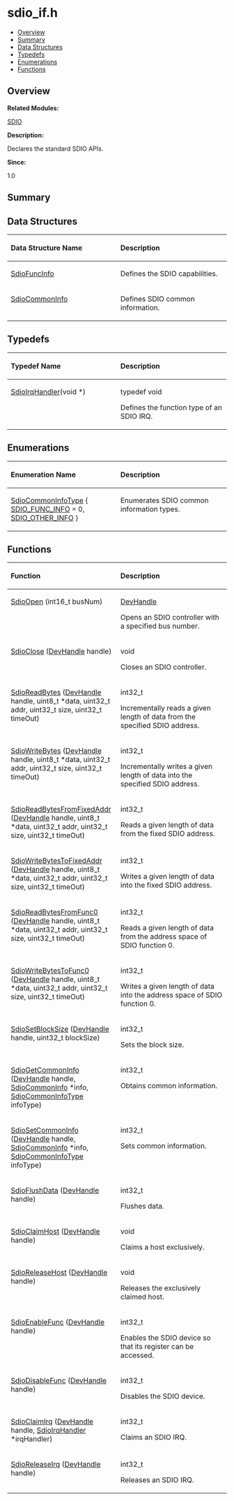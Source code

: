 # sdio\_if.h<a name="EN-US_TOPIC_0000001054918133"></a>

-   [Overview](#section1871988065165628)
-   [Summary](#section1692669337165628)
-   [Data Structures](#nested-classes)
-   [Typedefs](#typedef-members)
-   [Enumerations](#enum-members)
-   [Functions](#func-members)

## **Overview**<a name="section1871988065165628"></a>

**Related Modules:**

[SDIO](sdio.md)

**Description:**

Declares the standard SDIO APIs. 

**Since:**

1.0

## **Summary**<a name="section1692669337165628"></a>

## Data Structures<a name="nested-classes"></a>

<a name="table135720686165628"></a>
<table><thead align="left"><tr id="row40437984165628"><th class="cellrowborder" valign="top" width="50%" id="mcps1.1.3.1.1"><p id="p1141541118165628"><a name="p1141541118165628"></a><a name="p1141541118165628"></a>Data Structure Name</p>
</th>
<th class="cellrowborder" valign="top" width="50%" id="mcps1.1.3.1.2"><p id="p986900698165628"><a name="p986900698165628"></a><a name="p986900698165628"></a>Description</p>
</th>
</tr>
</thead>
<tbody><tr id="row1106324364165628"><td class="cellrowborder" valign="top" width="50%" headers="mcps1.1.3.1.1 "><p id="p952313637165628"><a name="p952313637165628"></a><a name="p952313637165628"></a><a href="sdiofuncinfo.md">SdioFuncInfo</a></p>
</td>
<td class="cellrowborder" valign="top" width="50%" headers="mcps1.1.3.1.2 "><p id="p2033051926165628"><a name="p2033051926165628"></a><a name="p2033051926165628"></a>Defines the SDIO capabilities. </p>
</td>
</tr>
<tr id="row513924571165628"><td class="cellrowborder" valign="top" width="50%" headers="mcps1.1.3.1.1 "><p id="p1618326693165628"><a name="p1618326693165628"></a><a name="p1618326693165628"></a><a href="sdiocommoninfo.md">SdioCommonInfo</a></p>
</td>
<td class="cellrowborder" valign="top" width="50%" headers="mcps1.1.3.1.2 "><p id="p166994657165628"><a name="p166994657165628"></a><a name="p166994657165628"></a>Defines SDIO common information. </p>
</td>
</tr>
</tbody>
</table>

## Typedefs<a name="typedef-members"></a>

<a name="table1875535611165628"></a>
<table><thead align="left"><tr id="row1565664163165628"><th class="cellrowborder" valign="top" width="50%" id="mcps1.1.3.1.1"><p id="p21216951165628"><a name="p21216951165628"></a><a name="p21216951165628"></a>Typedef Name</p>
</th>
<th class="cellrowborder" valign="top" width="50%" id="mcps1.1.3.1.2"><p id="p792613332165628"><a name="p792613332165628"></a><a name="p792613332165628"></a>Description</p>
</th>
</tr>
</thead>
<tbody><tr id="row1680347065165628"><td class="cellrowborder" valign="top" width="50%" headers="mcps1.1.3.1.1 "><p id="p769724743165628"><a name="p769724743165628"></a><a name="p769724743165628"></a><a href="sdio.md#ga858bec274683a4f50d53d1f9f43d204b">SdioIrqHandler</a>(void *)</p>
</td>
<td class="cellrowborder" valign="top" width="50%" headers="mcps1.1.3.1.2 "><p id="p1288093732165628"><a name="p1288093732165628"></a><a name="p1288093732165628"></a>typedef void </p>
<p id="p1771605596165628"><a name="p1771605596165628"></a><a name="p1771605596165628"></a>Defines the function type of an SDIO IRQ. </p>
</td>
</tr>
</tbody>
</table>

## Enumerations<a name="enum-members"></a>

<a name="table1661196353165628"></a>
<table><thead align="left"><tr id="row694885317165628"><th class="cellrowborder" valign="top" width="50%" id="mcps1.1.3.1.1"><p id="p2004487703165628"><a name="p2004487703165628"></a><a name="p2004487703165628"></a>Enumeration Name</p>
</th>
<th class="cellrowborder" valign="top" width="50%" id="mcps1.1.3.1.2"><p id="p517423591165628"><a name="p517423591165628"></a><a name="p517423591165628"></a>Description</p>
</th>
</tr>
</thead>
<tbody><tr id="row1823982417165628"><td class="cellrowborder" valign="top" width="50%" headers="mcps1.1.3.1.1 "><p id="p648767170165628"><a name="p648767170165628"></a><a name="p648767170165628"></a><a href="sdio.md#ga4037437ac001a9848dd242e8aa632678">SdioCommonInfoType</a> { <a href="sdio.md#gga4037437ac001a9848dd242e8aa632678aa4e25cb3b51d47da78d6b58d11d946cd">SDIO_FUNC_INFO</a> = 0, <a href="sdio.md#gga4037437ac001a9848dd242e8aa632678a7aa994f868190924d0bf354c1bb0d67b">SDIO_OTHER_INFO</a> }</p>
</td>
<td class="cellrowborder" valign="top" width="50%" headers="mcps1.1.3.1.2 "><p id="p1981683364165628"><a name="p1981683364165628"></a><a name="p1981683364165628"></a>Enumerates SDIO common information types. </p>
</td>
</tr>
</tbody>
</table>

## Functions<a name="func-members"></a>

<a name="table110492406165628"></a>
<table><thead align="left"><tr id="row1754755848165628"><th class="cellrowborder" valign="top" width="50%" id="mcps1.1.3.1.1"><p id="p34055027165628"><a name="p34055027165628"></a><a name="p34055027165628"></a>Function</p>
</th>
<th class="cellrowborder" valign="top" width="50%" id="mcps1.1.3.1.2"><p id="p1684988893165628"><a name="p1684988893165628"></a><a name="p1684988893165628"></a>Description</p>
</th>
</tr>
</thead>
<tbody><tr id="row1774852803165628"><td class="cellrowborder" valign="top" width="50%" headers="mcps1.1.3.1.1 "><p id="p1334961769165628"><a name="p1334961769165628"></a><a name="p1334961769165628"></a><a href="sdio.md#ga8156d7f64d72145312d92e33a532ebfd">SdioOpen</a> (int16_t busNum)</p>
</td>
<td class="cellrowborder" valign="top" width="50%" headers="mcps1.1.3.1.2 "><p id="p1290032183165628"><a name="p1290032183165628"></a><a name="p1290032183165628"></a><a href="common.md#gab8c2d38e46eec50bd097a27d3d8bf041">DevHandle</a> </p>
<p id="p1953192061165628"><a name="p1953192061165628"></a><a name="p1953192061165628"></a>Opens an SDIO controller with a specified bus number. </p>
</td>
</tr>
<tr id="row456476051165628"><td class="cellrowborder" valign="top" width="50%" headers="mcps1.1.3.1.1 "><p id="p679021323165628"><a name="p679021323165628"></a><a name="p679021323165628"></a><a href="sdio.md#ga2e94ff04073420086e1453f125703ec7">SdioClose</a> (<a href="common.md#gab8c2d38e46eec50bd097a27d3d8bf041">DevHandle</a> handle)</p>
</td>
<td class="cellrowborder" valign="top" width="50%" headers="mcps1.1.3.1.2 "><p id="p194333758165628"><a name="p194333758165628"></a><a name="p194333758165628"></a>void </p>
<p id="p151515656165628"><a name="p151515656165628"></a><a name="p151515656165628"></a>Closes an SDIO controller. </p>
</td>
</tr>
<tr id="row22544893165628"><td class="cellrowborder" valign="top" width="50%" headers="mcps1.1.3.1.1 "><p id="p1088307510165628"><a name="p1088307510165628"></a><a name="p1088307510165628"></a><a href="sdio.md#ga14752ccc5cea77cfe30cfa9ab189815f">SdioReadBytes</a> (<a href="common.md#gab8c2d38e46eec50bd097a27d3d8bf041">DevHandle</a> handle, uint8_t *data, uint32_t addr, uint32_t size, uint32_t timeOut)</p>
</td>
<td class="cellrowborder" valign="top" width="50%" headers="mcps1.1.3.1.2 "><p id="p465017450165628"><a name="p465017450165628"></a><a name="p465017450165628"></a>int32_t </p>
<p id="p1842191489165628"><a name="p1842191489165628"></a><a name="p1842191489165628"></a>Incrementally reads a given length of data from the specified SDIO address. </p>
</td>
</tr>
<tr id="row284783067165628"><td class="cellrowborder" valign="top" width="50%" headers="mcps1.1.3.1.1 "><p id="p599254688165628"><a name="p599254688165628"></a><a name="p599254688165628"></a><a href="sdio.md#gaa4df7c3e2cde82f5cb7255561b99cc74">SdioWriteBytes</a> (<a href="common.md#gab8c2d38e46eec50bd097a27d3d8bf041">DevHandle</a> handle, uint8_t *data, uint32_t addr, uint32_t size, uint32_t timeOut)</p>
</td>
<td class="cellrowborder" valign="top" width="50%" headers="mcps1.1.3.1.2 "><p id="p253257085165628"><a name="p253257085165628"></a><a name="p253257085165628"></a>int32_t </p>
<p id="p362576006165628"><a name="p362576006165628"></a><a name="p362576006165628"></a>Incrementally writes a given length of data into the specified SDIO address. </p>
</td>
</tr>
<tr id="row1679793306165628"><td class="cellrowborder" valign="top" width="50%" headers="mcps1.1.3.1.1 "><p id="p296574102165628"><a name="p296574102165628"></a><a name="p296574102165628"></a><a href="sdio.md#gabc1645bc8ab9068a13ae501efdb4a9fc">SdioReadBytesFromFixedAddr</a> (<a href="common.md#gab8c2d38e46eec50bd097a27d3d8bf041">DevHandle</a> handle, uint8_t *data, uint32_t addr, uint32_t size, uint32_t timeOut)</p>
</td>
<td class="cellrowborder" valign="top" width="50%" headers="mcps1.1.3.1.2 "><p id="p1295998350165628"><a name="p1295998350165628"></a><a name="p1295998350165628"></a>int32_t </p>
<p id="p1730731556165628"><a name="p1730731556165628"></a><a name="p1730731556165628"></a>Reads a given length of data from the fixed SDIO address. </p>
</td>
</tr>
<tr id="row761923914165628"><td class="cellrowborder" valign="top" width="50%" headers="mcps1.1.3.1.1 "><p id="p566261500165628"><a name="p566261500165628"></a><a name="p566261500165628"></a><a href="sdio.md#ga82d6b3047bd694cdbdfb0a3711797c7b">SdioWriteBytesToFixedAddr</a> (<a href="common.md#gab8c2d38e46eec50bd097a27d3d8bf041">DevHandle</a> handle, uint8_t *data, uint32_t addr, uint32_t size, uint32_t timeOut)</p>
</td>
<td class="cellrowborder" valign="top" width="50%" headers="mcps1.1.3.1.2 "><p id="p1242730134165628"><a name="p1242730134165628"></a><a name="p1242730134165628"></a>int32_t </p>
<p id="p1078868537165628"><a name="p1078868537165628"></a><a name="p1078868537165628"></a>Writes a given length of data into the fixed SDIO address. </p>
</td>
</tr>
<tr id="row2028778272165628"><td class="cellrowborder" valign="top" width="50%" headers="mcps1.1.3.1.1 "><p id="p234451206165628"><a name="p234451206165628"></a><a name="p234451206165628"></a><a href="sdio.md#ga52d8f25705aef184f501528faac8eaa5">SdioReadBytesFromFunc0</a> (<a href="common.md#gab8c2d38e46eec50bd097a27d3d8bf041">DevHandle</a> handle, uint8_t *data, uint32_t addr, uint32_t size, uint32_t timeOut)</p>
</td>
<td class="cellrowborder" valign="top" width="50%" headers="mcps1.1.3.1.2 "><p id="p2002042663165628"><a name="p2002042663165628"></a><a name="p2002042663165628"></a>int32_t </p>
<p id="p1366349426165628"><a name="p1366349426165628"></a><a name="p1366349426165628"></a>Reads a given length of data from the address space of SDIO function 0. </p>
</td>
</tr>
<tr id="row185931211165628"><td class="cellrowborder" valign="top" width="50%" headers="mcps1.1.3.1.1 "><p id="p242658906165628"><a name="p242658906165628"></a><a name="p242658906165628"></a><a href="sdio.md#ga8606506dfdcb34a83f404d13c7128d5f">SdioWriteBytesToFunc0</a> (<a href="common.md#gab8c2d38e46eec50bd097a27d3d8bf041">DevHandle</a> handle, uint8_t *data, uint32_t addr, uint32_t size, uint32_t timeOut)</p>
</td>
<td class="cellrowborder" valign="top" width="50%" headers="mcps1.1.3.1.2 "><p id="p1916019577165628"><a name="p1916019577165628"></a><a name="p1916019577165628"></a>int32_t </p>
<p id="p452268290165628"><a name="p452268290165628"></a><a name="p452268290165628"></a>Writes a given length of data into the address space of SDIO function 0. </p>
</td>
</tr>
<tr id="row93916939165628"><td class="cellrowborder" valign="top" width="50%" headers="mcps1.1.3.1.1 "><p id="p1804666149165628"><a name="p1804666149165628"></a><a name="p1804666149165628"></a><a href="sdio.md#ga4a91f3d668b99b22b3263241329ceb51">SdioSetBlockSize</a> (<a href="common.md#gab8c2d38e46eec50bd097a27d3d8bf041">DevHandle</a> handle, uint32_t blockSize)</p>
</td>
<td class="cellrowborder" valign="top" width="50%" headers="mcps1.1.3.1.2 "><p id="p8955752165628"><a name="p8955752165628"></a><a name="p8955752165628"></a>int32_t </p>
<p id="p808002551165628"><a name="p808002551165628"></a><a name="p808002551165628"></a>Sets the block size. </p>
</td>
</tr>
<tr id="row1170407948165628"><td class="cellrowborder" valign="top" width="50%" headers="mcps1.1.3.1.1 "><p id="p1311294132165628"><a name="p1311294132165628"></a><a name="p1311294132165628"></a><a href="sdio.md#ga1289cc512ba56e3e904204c15d8ae23d">SdioGetCommonInfo</a> (<a href="common.md#gab8c2d38e46eec50bd097a27d3d8bf041">DevHandle</a> handle, <a href="sdiocommoninfo.md">SdioCommonInfo</a> *info, <a href="sdio.md#ga4037437ac001a9848dd242e8aa632678">SdioCommonInfoType</a> infoType)</p>
</td>
<td class="cellrowborder" valign="top" width="50%" headers="mcps1.1.3.1.2 "><p id="p1033948881165628"><a name="p1033948881165628"></a><a name="p1033948881165628"></a>int32_t </p>
<p id="p310525388165628"><a name="p310525388165628"></a><a name="p310525388165628"></a>Obtains common information. </p>
</td>
</tr>
<tr id="row1293769967165628"><td class="cellrowborder" valign="top" width="50%" headers="mcps1.1.3.1.1 "><p id="p462780366165628"><a name="p462780366165628"></a><a name="p462780366165628"></a><a href="sdio.md#ga6a8eb2f6413c4685f92236dd1c8083dc">SdioSetCommonInfo</a> (<a href="common.md#gab8c2d38e46eec50bd097a27d3d8bf041">DevHandle</a> handle, <a href="sdiocommoninfo.md">SdioCommonInfo</a> *info, <a href="sdio.md#ga4037437ac001a9848dd242e8aa632678">SdioCommonInfoType</a> infoType)</p>
</td>
<td class="cellrowborder" valign="top" width="50%" headers="mcps1.1.3.1.2 "><p id="p460008442165628"><a name="p460008442165628"></a><a name="p460008442165628"></a>int32_t </p>
<p id="p1906594354165628"><a name="p1906594354165628"></a><a name="p1906594354165628"></a>Sets common information. </p>
</td>
</tr>
<tr id="row1757666882165628"><td class="cellrowborder" valign="top" width="50%" headers="mcps1.1.3.1.1 "><p id="p2096883765165628"><a name="p2096883765165628"></a><a name="p2096883765165628"></a><a href="sdio.md#gad402b23097456f1116d1ac941b0f9787">SdioFlushData</a> (<a href="common.md#gab8c2d38e46eec50bd097a27d3d8bf041">DevHandle</a> handle)</p>
</td>
<td class="cellrowborder" valign="top" width="50%" headers="mcps1.1.3.1.2 "><p id="p1230791485165628"><a name="p1230791485165628"></a><a name="p1230791485165628"></a>int32_t </p>
<p id="p1527579294165628"><a name="p1527579294165628"></a><a name="p1527579294165628"></a>Flushes data. </p>
</td>
</tr>
<tr id="row250821186165628"><td class="cellrowborder" valign="top" width="50%" headers="mcps1.1.3.1.1 "><p id="p1536975067165628"><a name="p1536975067165628"></a><a name="p1536975067165628"></a><a href="sdio.md#ga19b0ab843f82c367ce211b794371ef00">SdioClaimHost</a> (<a href="common.md#gab8c2d38e46eec50bd097a27d3d8bf041">DevHandle</a> handle)</p>
</td>
<td class="cellrowborder" valign="top" width="50%" headers="mcps1.1.3.1.2 "><p id="p1695684415165628"><a name="p1695684415165628"></a><a name="p1695684415165628"></a>void </p>
<p id="p84170446165628"><a name="p84170446165628"></a><a name="p84170446165628"></a>Claims a host exclusively. </p>
</td>
</tr>
<tr id="row2128966096165628"><td class="cellrowborder" valign="top" width="50%" headers="mcps1.1.3.1.1 "><p id="p809977874165628"><a name="p809977874165628"></a><a name="p809977874165628"></a><a href="sdio.md#ga8645ddd7f46ae24b0476f29b281e6ebf">SdioReleaseHost</a> (<a href="common.md#gab8c2d38e46eec50bd097a27d3d8bf041">DevHandle</a> handle)</p>
</td>
<td class="cellrowborder" valign="top" width="50%" headers="mcps1.1.3.1.2 "><p id="p2031108030165628"><a name="p2031108030165628"></a><a name="p2031108030165628"></a>void </p>
<p id="p79497075165628"><a name="p79497075165628"></a><a name="p79497075165628"></a>Releases the exclusively claimed host. </p>
</td>
</tr>
<tr id="row1808863240165628"><td class="cellrowborder" valign="top" width="50%" headers="mcps1.1.3.1.1 "><p id="p889371497165628"><a name="p889371497165628"></a><a name="p889371497165628"></a><a href="sdio.md#gae67329c260a546d7d92eb42adf5f4a5a">SdioEnableFunc</a> (<a href="common.md#gab8c2d38e46eec50bd097a27d3d8bf041">DevHandle</a> handle)</p>
</td>
<td class="cellrowborder" valign="top" width="50%" headers="mcps1.1.3.1.2 "><p id="p1123448737165628"><a name="p1123448737165628"></a><a name="p1123448737165628"></a>int32_t </p>
<p id="p100366807165628"><a name="p100366807165628"></a><a name="p100366807165628"></a>Enables the SDIO device so that its register can be accessed. </p>
</td>
</tr>
<tr id="row1925172359165628"><td class="cellrowborder" valign="top" width="50%" headers="mcps1.1.3.1.1 "><p id="p1107028386165628"><a name="p1107028386165628"></a><a name="p1107028386165628"></a><a href="sdio.md#ga24a4ebbf4cbad86548feb97da46549c3">SdioDisableFunc</a> (<a href="common.md#gab8c2d38e46eec50bd097a27d3d8bf041">DevHandle</a> handle)</p>
</td>
<td class="cellrowborder" valign="top" width="50%" headers="mcps1.1.3.1.2 "><p id="p152422593165628"><a name="p152422593165628"></a><a name="p152422593165628"></a>int32_t </p>
<p id="p447160284165628"><a name="p447160284165628"></a><a name="p447160284165628"></a>Disables the SDIO device. </p>
</td>
</tr>
<tr id="row1910456075165628"><td class="cellrowborder" valign="top" width="50%" headers="mcps1.1.3.1.1 "><p id="p1298426486165628"><a name="p1298426486165628"></a><a name="p1298426486165628"></a><a href="sdio.md#ga690a939e327e8c5cd5186e08b1b42506">SdioClaimIrq</a> (<a href="common.md#gab8c2d38e46eec50bd097a27d3d8bf041">DevHandle</a> handle, <a href="sdio.md#ga858bec274683a4f50d53d1f9f43d204b">SdioIrqHandler</a> *irqHandler)</p>
</td>
<td class="cellrowborder" valign="top" width="50%" headers="mcps1.1.3.1.2 "><p id="p457339979165628"><a name="p457339979165628"></a><a name="p457339979165628"></a>int32_t </p>
<p id="p1598711342165628"><a name="p1598711342165628"></a><a name="p1598711342165628"></a>Claims an SDIO IRQ. </p>
</td>
</tr>
<tr id="row2108150240165628"><td class="cellrowborder" valign="top" width="50%" headers="mcps1.1.3.1.1 "><p id="p1149187111165628"><a name="p1149187111165628"></a><a name="p1149187111165628"></a><a href="sdio.md#gad5e826a7ff8c15d9b46b74db2dcf9243">SdioReleaseIrq</a> (<a href="common.md#gab8c2d38e46eec50bd097a27d3d8bf041">DevHandle</a> handle)</p>
</td>
<td class="cellrowborder" valign="top" width="50%" headers="mcps1.1.3.1.2 "><p id="p34111852165628"><a name="p34111852165628"></a><a name="p34111852165628"></a>int32_t </p>
<p id="p1486839103165628"><a name="p1486839103165628"></a><a name="p1486839103165628"></a>Releases an SDIO IRQ. </p>
</td>
</tr>
</tbody>
</table>

